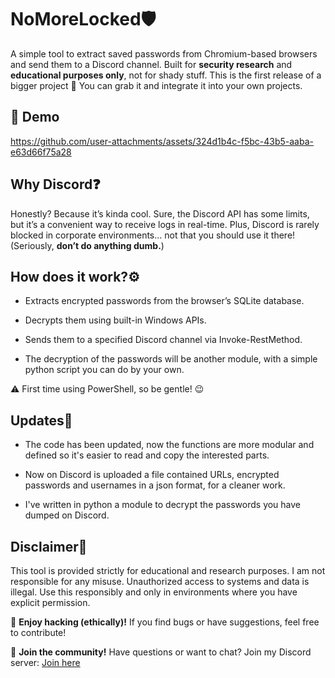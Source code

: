 # NoMoreLocked🛡️

A simple tool to extract saved passwords from Chromium-based browsers and send them to a Discord channel. Built for **security research** and **educational purposes only**, not for shady stuff.
This is the first release of a bigger project 👾
You can grab it and integrate it into your own projects.

## 👀 Demo

https://github.com/user-attachments/assets/324d1b4c-f5bc-43b5-aaba-e63d66f75a28

## Why Discord❓

Honestly? Because it’s kinda cool. Sure, the Discord API has some limits, but it’s a convenient way to receive logs in real-time. Plus, Discord is rarely blocked in corporate environments... not that you should use it there! (Seriously, **don’t do anything dumb.**)

## How does it work?⚙️

- Extracts encrypted passwords from the browser’s SQLite database.

- Decrypts them using built-in Windows APIs.

- Sends them to a specified Discord channel via Invoke-RestMethod.

- The decryption of the passwords will be another module, with a simple python script you can do by your own.

⚠️ First time using PowerShell, so be gentle! 😉

## Updates🤖

- The code has been updated, now the functions are more modular and defined so it's easier to read and copy the interested parts.

- Now on Discord is uploaded a file contained URLs, encrypted passwords and usernames in a json format, for a cleaner work.

- I've written in python a module to decrypt the passwords you have dumped on Discord.

## Disclaimer🚨

This tool is provided strictly for educational and research purposes. I am not responsible for any misuse. Unauthorized access to systems and data is illegal. Use this responsibly and only in environments where you have explicit permission.

👾 **Enjoy hacking (ethically)!** If you find bugs or have suggestions, feel free to contribute!

💬 **Join the community!** Have questions or want to chat? Join my Discord server: [Join here](https://discord.com/invite/ZRf5PJYGMk)

